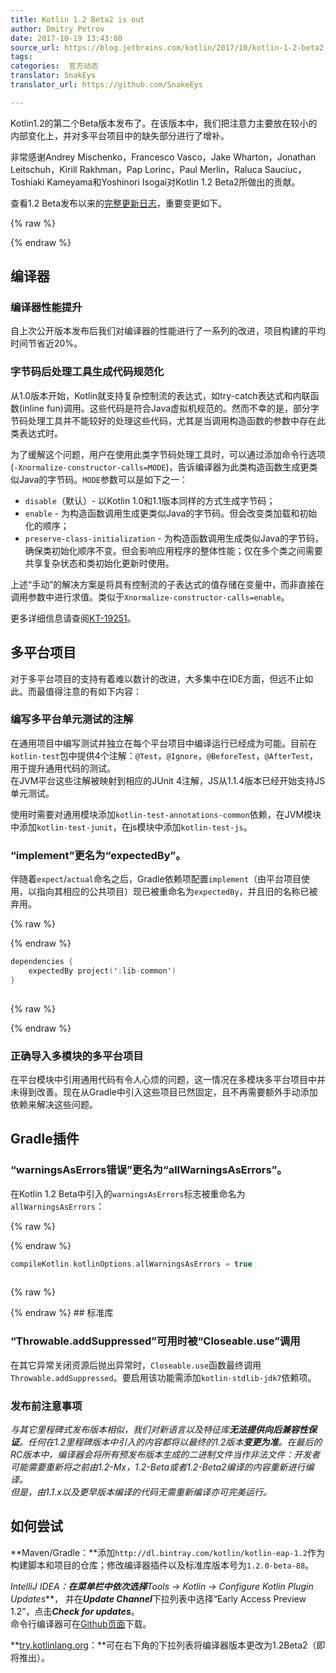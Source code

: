 ```yaml
---
title: Kotlin 1.2 Beta2 is out
author: Dmitry Petrov
date: 2017-10-19 13:43:00
source_url: https://blog.jetbrains.com/kotlin/2017/10/kotlin-1-2-beta2-is-out/
tags: 
categories:  官方动态
translator: SnakEys  
translator_url: https://github.com/SnakeEys

---
```


Kotlin1.2的第二个Beta版本发布了。在该版本中，我们把注意力主要放在较小的内部变化上，并对多平台项目中的缺失部分进行了增补。  

非常感谢Andrey Mischenko，Francesco Vasco，Jake Wharton，Jonathan Leitschuh，Kirill Rakhman，Pap Lorinc，Paul Merlin，Raluca Sauciuc，Toshiaki Kameyama和Yoshinori Isogai对Kotlin 1.2 Beta2所做出的贡献。

查看1.2 Beta发布以来的[完整更新日志](https://github.com/JetBrains/kotlin/blob/1.2-Beta2/ChangeLog.md)，重要变更如下。

{% raw %}
<p><span id="more-5350"></span></p>
{% endraw %}

## 编译器

### 编译器性能提升

自上次公开版本发布后我们对编译器的性能进行了一系列的改进，项目构建的平均时间节省近20%。

### 字节码后处理工具生成代码规范化

从1.0版本开始，Kotlin就支持复杂控制流的表达式，如try-catch表达式和内联函数(inline fun)调用。这些代码是符合Java虚拟机规范的。然而不幸的是，部分字节码处理工具并不能较好的处理这些代码，尤其是当调用构造函数的参数中存在此类表达式时。

为了缓解这个问题，用户在使用此类字节码处理工具时，可以通过添加命令行选项(`-Xnormalize-constructor-calls=MODE`)，告诉编译器为此类构造函数生成更类似Java的字节码。`MODE`参数可以是如下之一：


* `disable`（默认）- 以Kotlin 1.0和1.1版本同样的方式生成字节码；
* `enable` - 为构造函数调用生成更类似Java的字节码。但会改变类加载和初始化的顺序；
* `preserve-class-initialization` - 为构造函数调用生成类似Java的字节码，确保类初始化顺序不变。但会影响应用程序的整体性能；仅在多个类之间需要共享复杂状态和类初始化更新时使用。

上述“手动”的解决方案是将具有控制流的子表达式的值存储在变量中，而非直接在调用参数中进行求值。类似于`Xnormalize-constructor-calls=enable`。

更多详细信息请查阅[KT-19251](https://youtrack.jetbrains.com/issue/KT-19251)。

## 多平台项目
对于多平台项目的支持有着难以数计的改进，大多集中在IDE方面，但远不止如此。而最值得注意的有如下内容：

### 编写多平台单元测试的注解

在通用项目中编写测试并独立在每个平台项目中编译运行已经成为可能。目前在`kotlin-test`包中提供4个注解：`@Test`，`@Ignore`，`@BeforeTest`，`@AfterTest`，用于提升通用代码的测试。  
在JVM平台这些注解被映射到相应的JUnit 4注解，JS从1.1.4版本已经开始支持JS单元测试。

使用时需要对通用模块添加`kotlin-test-annotations-common`依赖，在JVM模块中添加`kotlin-test-junit`，在js模块中添加`kotlin-test-js`。

### “implement”更名为“expectedBy”。

伴随着`expect`/`actual`命名之后，Gradle依赖项配置`implement`（由平台项目使用，以指向其相应的公共项目）现已被重命名为`expectedBy`，并且旧的名称已被弃用。


{% raw %}
<p></p>
{% endraw %}

```kotlin
dependencies {
    expectedBy project(':lib-common')
}
 
```

{% raw %}
<p></p>
{% endraw %}

### 正确导入多模块的多平台项目
在平台模块中引用通用代码有令人心烦的问题，这一情况在多模块多平台项目中并未得到改善。现在从Gradle中引入这些项目已然固定，且不再需要额外手动添加依赖来解决这些问题。

## Gradle插件
### “warningsAsErrors错误”更名为“allWarningsAsErrors”。

在Kotlin 1.2 Beta中引入的`warningsAsErrors`标志被重命名为`allWarningsAsErrors`：

{% raw %}
<p></p>
{% endraw %}

```kotlin
compileKotlin.kotlinOptions.allWarningsAsErrors = true
 
```

{% raw %}
<p></p>
{% endraw %}
## 标准库

### “Throwable.addSuppressed”可用时被“Closeable.use”调用
在其它异常关闭资源后抛出异常时，`Closeable.use`函数最终调用`Throwable.addSuppressed`。要启用该功能需添加`kotlin-stdlib-jdk7`依赖项。

### 发布前注意事项
*与其它里程碑式发布版本相似，我们对新语言以及特征库<strong>无法提供向后兼容性保证</strong>。任何在1.2里程碑版本中引入的内容都将以最终的1.2版本<strong>变更为准</strong>。在最后的RC版本中，编译器会将所有预发布版本生成的二进制文件当作非法文件：开发者可能需要重新将之前由1.2-Mx，1.2-Beta或者1.2-Beta2编译的内容重新进行编译。*  
*但是，由1.1.x以及更早版本编译的代码无需重新编译亦可完美运行。*

## 如何尝试
**Maven/Gradle：**添加`http://dl.bintray.com/kotlin/kotlin-eap-1.2`作为构建脚本和项目的仓库；修改编译器插件以及标准库版本号为`1.2.0-beta-88`。  

**IntelliJ IDEA：**在菜单栏中依次选择***Tools → Kotlin → Configure Kotlin Plugin Updates***， 并在***Update Channel***下拉列表中选择“Early Access Preview 1.2”，点击***Check for updates***。  
命令行编译器可在[Github页面](https://github.com/JetBrains/kotlin/releases/tag/v1.2-beta2)下载。


**[try.kotlinlang.org](https://try.kotlinlang.org/)：**可在右下角的下拉列表将编译器版本更改为1.2Beta2（即将推出）。
